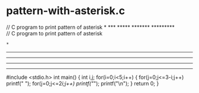 # pattern-with-asterisk.c
//  C program to  print pattern of asterisk      *    ***   *****  ******* *********  
//  C program to  print pattern of asterisk

    *
   ***
  *****
 *******
*********

#include <stdio.h>
int main() {
     int i,j;
    for(i=0;i<5;i++)
    {
        for(j=0;j<=3-i;j++)
         printf(" ");
         for(j=0;j<=2*i;j++)
         printf("*");
        printf("\n");
    }
    return 0;
}
